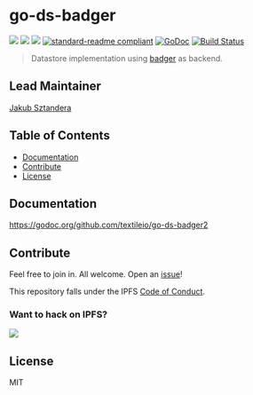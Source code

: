 # go-ds-badger

[![](https://img.shields.io/badge/made%20by-Protocol%20Labs-blue.svg?style=flat-square)](http://ipn.io)
[![](https://img.shields.io/badge/project-IPFS-blue.svg?style=flat-square)](http://ipfs.io/)
[![](https://img.shields.io/badge/freenode-%23ipfs-blue.svg?style=flat-square)](http://webchat.freenode.net/?channels=%23ipfs)
[![standard-readme compliant](https://img.shields.io/badge/standard--readme-OK-green.svg?style=flat-square)](https://github.com/RichardLitt/standard-readme)
[![GoDoc](https://godoc.org/github.com/textileio/go-ds-badger2?status.svg)](https://godoc.org/github.com/textileio/go-ds-badger2)
[![Build Status](https://travis-ci.org/textileio/go-ds-badger2.svg?branch=master)](https://travis-ci.org/textileio/go-ds-badger2)

> Datastore implementation using [badger](https://github.com/dgraph-io/badger) as backend.

## Lead Maintainer

[Jakub Sztandera](https://github.com/kubuxu)

## Table of Contents

- [Documentation](#documentation)
- [Contribute](#contribute)
- [License](#license)

## Documentation

https://godoc.org/github.com/textileio/go-ds-badger2

## Contribute

Feel free to join in. All welcome. Open an [issue](https://github.com/textileio/go-ds-badger2/issues)!

This repository falls under the IPFS [Code of Conduct](https://github.com/ipfs/community/blob/master/code-of-conduct.md).

### Want to hack on IPFS?

[![](https://cdn.rawgit.com/jbenet/contribute-ipfs-gif/master/img/contribute.gif)](https://github.com/ipfs/community/blob/master/CONTRIBUTING.md)

## License

MIT
